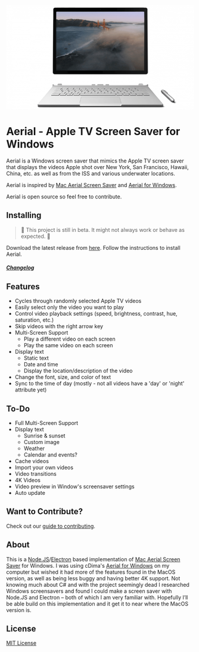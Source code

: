 <p align="center">  
    <img alt="" src="/documentation/images/surface_preview.gif" />
</p>

# Aerial - Apple TV Screen Saver for Windows
 
Aerial is a Windows screen saver that mimics the Apple TV screen saver that displays the videos Apple shot over New York, San Francisco, Hawaii, China, etc. as well as from the ISS and various underwater locations.

Aerial is inspired by [Mac Aerial Screen Saver](https://github.com/JohnCoates/Aerial) and [Aerial for Windows](https://github.com/cDima/Aerial).

Aerial is open source so feel free to contribute.

## Installing
>🚧 This project is still in beta. It might not always work or behave as expected. 🚧

Download the latest release from [here](https://github.com/OrangeJedi/Aerial/releases). Follow the instructions to install Aerial.

##### [Changelog](/documentation/changelog.md)

## Features
* Cycles through randomly selected Apple TV videos
* Easily select only the video you want to play
* Control video playback settings (speed, brightness, contrast, hue, saturation, etc.)
* Skip videos with the right arrow key
* Multi-Screen Support
    * Play a different video on each screen
    * Play the same video on each screen
* Display text
  * Static text
  * Date and time
  * Display the location/description of the video
* Change the font, size, and color of text
* Sync to the time of day (mostly - not all videos have a 'day' or 'night' attribute yet)

## To-Do
* Full Multi-Screen Support
* Display text
  * Sunrise & sunset
  * Custom image
  * Weather
  * Calendar and events?
* Cache videos
* Import your own videos
* Video transitions
* 4K Videos
* Video preview in Window's screensaver settings
* Auto update

## Want to Contribute?

Check out our [guide to contributing](/documentation/contribute.md).

## About
This is a [Node.JS](https://nodejs.org)/[Electron](https://www.electronjs.org/) based implementation of [Mac Aerial Screen Saver](https://github.com/JohnCoates/Aerial) for Windows. I was using cDima's [Aerial for Windows](https://github.com/cDima/Aerial) on my computer but wished it had more of the features found in the MacOS version, as well as being less buggy and having better 4K support. Not knowing much about C# and with the project seemingly dead I researched Windows screensavers and found I could make a screen saver with Node.JS and Electron – both of which I am very familiar with. Hopefully I’ll be able build on this implementation and it get it to near where the MacOS version is.

## License
[MIT License](https://github.com/OrangeJedi/Aerial/blob/master/LICENSE)
